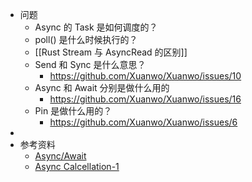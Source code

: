 - 问题
	- Async 的 Task 是如何调度的？
	- poll() 是什么时候执行的？
	- [[Rust Stream 与 AsyncRead 的区别]]
	- Send 和 Sync 是什么意思？
		- https://github.com/Xuanwo/Xuanwo/issues/10
	- Async 和 Await 分别是做什么用的
		- https://github.com/Xuanwo/Xuanwo/issues/16
	- Pin 是做什么用的？
		- https://github.com/Xuanwo/Xuanwo/issues/6
-
- 参考资料
	- [Async/Await](https://os.phil-opp.com/async-await/)
	- [Async Calcellation-1](https://blog.yoshuawuyts.com/async-cancellation-1/)